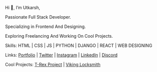 Hi 👋, I’m Utkarsh,

Passionate Full Stack Developer.

Specializing in Frontend And Designing.

Exploring Freelancing And Working On Cool Projects.

Skills: HTML | CSS | JS | PYTHON | DJANGO | REACT | WEB DESIGNING

Links: [Portfolio](https://utkarshsgithub.github.io/portfolio) | [Twitter](https://twitter.com/UtkarshCodes) | [Instagram](https://instagram.com/utkarshcodes) | [LinkedIn](https://instagram.com/utkarshcodes) | [Discord](https://discord.com/invite/ZsuaFHzvXB)

Cool Projects: [T-Rex Project](https://utkarshsgithub.github.io/t-rex) | [Viking Locksmith](https://vikink-locksmith.vercel.app)
